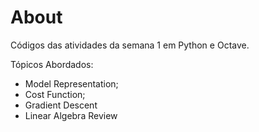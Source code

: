 # About

Códigos das atividades da semana 1 em Python e Octave.

Tópicos Abordados:

* Model Representation;
* Cost Function;
* Gradient Descent
* Linear Algebra Review